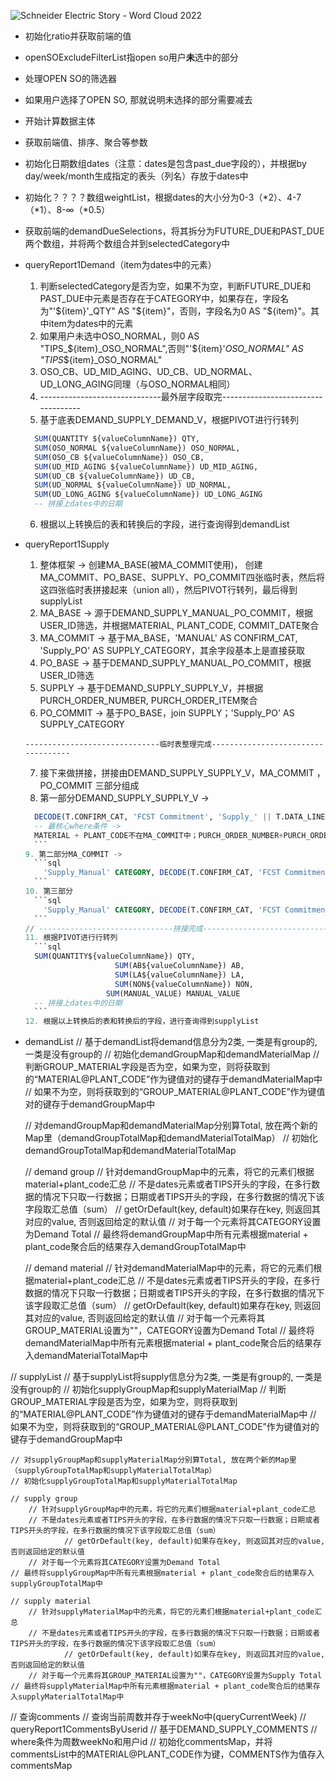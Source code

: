 
![Schneider Electric Story - Word Cloud 2022](https://github.com/wushaohuang/wsh.github.io/assets/99949764/6a14f235-b43b-4803-b98d-2a3885b731cb)

- 初始化ratio并获取前端的值

- openSOExcludeFilterList指open so用户**未**选中的部分

- 处理OPEN SO的筛选器
- 如果用户选择了OPEN SO, 那就说明未选择的部分需要减去

- 开始计算数据主体
- 获取前端值、排序、聚合等参数

- 初始化日期数组dates（注意：dates是包含past_due字段的），并根据by day/week/month生成指定的表头（列名）存放于dates中

- 初始化？？？？数组weightList，根据dates的大小分为0-3（*2）、4-7（*1）、8-∞（*0.5）

- 获取前端的demandDueSelections，将其拆分为FUTURE_DUE和PAST_DUE两个数组，并将两个数组合并到selectedCategory中

- queryReport1Demand（item为dates中的元素）
    1. 判断selectedCategory是否为空，如果不为空，判断FUTURE_DUE和PAST_DUE中元素是否存在于CATEGORY中，如果存在，字段名为"'${item}'_QTY" AS "${item}"，否则，字段名为0 AS "${item}"。其中item为dates中的元素
    2. 如果用户未选中OSO_NORMAL，则0 AS "TIPS_${item}_OSO_NORMAL",否则"'${item}'_OSO_NORMAL" AS "TIPS_${item}_OSO_NORMAL"
    3. OSO_CB、UD_MID_AGING、UD_CB、UD_NORMAL、UD_LONG_AGING同理（与OSO_NORMAL相同）
    4. ------------------------------最外层字段取完-----------------------------------
    5. 基于底表DEMAND_SUPPLY_DEMAND_V，根据PIVOT进行行转列
    ```sql
      SUM(QUANTITY ${valueColumnName}) QTY,
      SUM(OSO_NORMAL ${valueColumnName}) OSO_NORMAL,
      SUM(OSO_CB ${valueColumnName}) OSO_CB,
      SUM(UD_MID_AGING ${valueColumnName}) UD_MID_AGING,
      SUM(UD_CB ${valueColumnName}) UD_CB,
      SUM(UD_NORMAL ${valueColumnName}) UD_NORMAL,
      SUM(UD_LONG_AGING ${valueColumnName}) UD_LONG_AGING
      -- 拼接上dates中的日期
    ```
    6. 根据以上转换后的表和转换后的字段，进行查询得到demandList

- queryReport1Supply
    1. 整体框架 -> 创建MA_BASE(被MA_COMMIT使用)， 创建MA_COMMIT、PO_BASE、SUPPLY、PO_COMMIT四张临时表，然后将这四张临时表拼接起来（union all），然后PIVOT行转列，最后得到supplyList
    2. MA_BASE -> 源于DEMAND_SUPPLY_MANUAL_PO_COMMIT，根据USER_ID筛选，并根据MATERIAL, PLANT_CODE, COMMIT_DATE聚合
    3. MA_COMMIT -> 基于MA_BASE，'MANUAL' AS CONFIRM_CAT, 'Supply_PO' AS SUPPLY_CATEGORY，其余字段基本上是直接获取
    4. PO_BASE -> 基于DEMAND_SUPPLY_MANUAL_PO_COMMIT，根据USER_ID筛选
    5. SUPPLY -> 基于DEMAND_SUPPLY_SUPPLY_V，并根据PURCH_ORDER_NUMBER, PURCH_ORDER_ITEM聚合
    6. PO_COMMIT -> 基于PO_BASE，join SUPPLY；'Supply_PO' AS SUPPLY_CATEGORY
    ```
    ------------------------------临时表整理完成-----------------------------------
    ```
    7. 接下来做拼接，拼接由DEMAND_SUPPLY_SUPPLY_V，MA_COMMIT ，PO_COMMIT 三部分组成
    8. 第一部分DEMAND_SUPPLY_SUPPLY_V ->
    ```sql
      DECODE(T.CONFIRM_CAT, 'FCST Commitment', 'Supply_' || T.DATA_LINE || '(FCST_Cmt)', 'Supply_' || T.DATA_LINE) CATEGORY, DECODE(T.CONFIRM_CAT, 'FCST Commitment', T.QUANTITY * ${fcstRatio}, T.QUANTITY) QUANTITY,
      -- 最核心where条件 -> 
      MATERIAL + PLANT_CODE不在MA_COMMIT中；PURCH_ORDER_NUMBER+PURCH_ORDER_ITEM不在PO_COMMIT中
      ```
    9. 第二部分MA_COMMIT ->
      ```sql
        'Supply_Manual' CATEGORY, DECODE(T.CONFIRM_CAT, 'FCST Commitment', T.QUANTITY * ${fcstRatio}, T.QUANTITY) QUANTITY,
      ```
    10. 第三部分
      ```sql
        'Supply_Manual' CATEGORY, DECODE(T.CONFIRM_CAT, 'FCST Commitment', T.QUANTITY * ${fcstRatio}, T.QUANTITY) QUANTITY
      ```
    // ------------------------------拼接完成-----------------------------------
    11. 根据PIVOT进行行转列
      ```sql
      SUM(QUANTITY${valueColumnName}) QTY,
                        SUM(AB${valueColumnName}) AB,
                        SUM(LA${valueColumnName}) LA,
                        SUM(NON${valueColumnName}) NON,
                      SUM(MANUAL_VALUE) MANUAL_VALUE
      -- 拼接上dates中的日期
      ```
    12. 根据以上转换后的表和转换后的字段，进行查询得到supplyList

- demandList
    // 基于demandList将demand信息分为2类, 一类是有group的, 一类是没有group的
    // 初始化demandGroupMap和demandMaterialMap
    	// 判断GROUP_MATERIAL字段是否为空，如果为空，则将获取到的“MATERIAL@PLANT_CODE”作为键值对的键存于demandMaterialMap中
    	// 如果不为空，则将获取到的“GROUP_MATERIAL@PLANT_CODE”作为键值对的键存于demandGroupMap中

    // 对demandGroupMap和demandMaterialMap分别算Total, 放在两个新的Map里（demandGroupTotalMap和demandMaterialTotalMap）
    // 初始化demandGroupTotalMap和demandMaterialTotalMap

    // demand group
    	// 针对demandGroupMap中的元素，将它的元素们根据material+plant_code汇总
    	// 不是dates元素或者TIPS开头的字段，在多行数据的情况下只取一行数据；日期或者TIPS开头的字段，在多行数据的情况下该字段取汇总值（sum）
      			// getOrDefault(key, default)如果存在key, 则返回其对应的value, 否则返回给定的默认值
    	// 对于每一个元素将其CATEGORY设置为Demand Total
    // 最终将demandGroupMap中所有元素根据material + plant_code聚合后的结果存入demandGroupTotalMap中

    // demand material
    	// 针对demandMaterialMap中的元素，将它的元素们根据material+plant_code汇总
    	// 不是dates元素或者TIPS开头的字段，在多行数据的情况下只取一行数据；日期或者TIPS开头的字段，在多行数据的情况下该字段取汇总值（sum）
      			// getOrDefault(key, default)如果存在key, 则返回其对应的value, 否则返回给定的默认值
    	// 对于每一个元素将其GROUP_MATERIAL设置为""，CATEGORY设置为Demand Total
    // 最终将demandMaterialMap中所有元素根据material + plant_code聚合后的结果存入demandMaterialTotalMap中

// supplyList
    // 基于supplyList将supply信息分为2类, 一类是有group的, 一类是没有group的
    // 初始化supplyGroupMap和supplyMaterialMap
    	// 判断GROUP_MATERIAL字段是否为空，如果为空，则将获取到的“MATERIAL@PLANT_CODE”作为键值对的键存于demandMaterialMap中
    	// 如果不为空，则将获取到的“GROUP_MATERIAL@PLANT_CODE”作为键值对的键存于demandGroupMap中

    // 对supplyGroupMap和supplyMaterialMap分别算Total, 放在两个新的Map里（supplyGroupTotalMap和supplyMaterialTotalMap）
    // 初始化supplyGroupTotalMap和supplyMaterialTotalMap

    // supply group
    	// 针对supplyGroupMap中的元素，将它的元素们根据material+plant_code汇总
    	// 不是dates元素或者TIPS开头的字段，在多行数据的情况下只取一行数据；日期或者TIPS开头的字段，在多行数据的情况下该字段取汇总值（sum）
      			// getOrDefault(key, default)如果存在key, 则返回其对应的value, 否则返回给定的默认值
    	// 对于每一个元素将其CATEGORY设置为Demand Total
    // 最终将supplyGroupMap中所有元素根据material + plant_code聚合后的结果存入supplyGroupTotalMap中

    // supply material
    	// 针对supplyMaterialMap中的元素，将它的元素们根据material+plant_code汇总
    	// 不是dates元素或者TIPS开头的字段，在多行数据的情况下只取一行数据；日期或者TIPS开头的字段，在多行数据的情况下该字段取汇总值（sum）
      			// getOrDefault(key, default)如果存在key, 则返回其对应的value, 否则返回给定的默认值
    	// 对于每一个元素将其GROUP_MATERIAL设置为""，CATEGORY设置为Supply Total
    // 最终将supplyMaterialMap中所有元素根据material + plant_code聚合后的结果存入supplyMaterialTotalMap中

// 查询comments
    // 查询当前周数并存于weekNo中(queryCurrentWeek)
    // queryReport1CommentsByUserid
	    // 基于DEMAND_SUPPLY_COMMENTS
	    // where条件为周数weekNo和用户id
    // 初始化commentsMap，并将commentsList中的MATERIAL@PLANT_CODE作为键，COMMENTS作为值存入commentsMap







